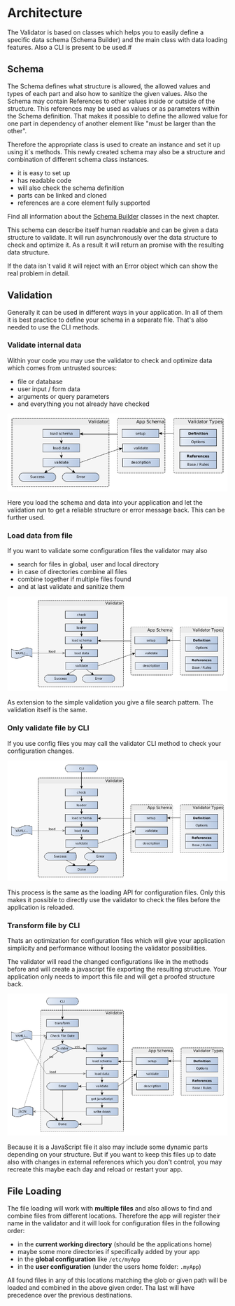 # Architecture

The Validator is based on classes which helps you to easily define a specific data
schema (Schema Builder) and the main class with data loading features. Also a CLI is present
to be used.#


## Schema

The Schema defines what structure is allowed, the allowed values and types of each part
and also how to sanitize the given values. Also the Schema may contain References to other values
inside or outside of the structure. This references may be used as values or as parameters within
the Schema definition. That makes it possible to define the allowed value for one part in dependency
of another element like "must be larger than the other".

Therefore the appropriate class is used to create an instance and set it up
using it´s methods. This newly created schema may also be a structure and combination
of different schema class instances.

- it is easy to set up
- has readable code
- will also check the schema definition
- parts can be linked and cloned
- references are a core element fully supported

Find all information about the [Schema Builder](schema/README.md) classes in the next chapter.

This schema can describe itself human readable and can be given a data structure
to validate. It will run asynchronously over the data structure to check and optimize
it. As a result it will return an promise with the resulting data structure.

If the data isn´t valid it will reject with an Error object which can show the
real problem in detail.


## Validation

Generally it can be used in different ways in your application. In all of them it is best practice
to define your schema in a separate file. That's also needed to use the CLI methods.

### Validate internal data

Within your code you may use the validator to check and optimize data which comes from untrusted
sources:
- file or database
- user input / form data
- arguments or query parameters
- and everything you not already have checked

![Validate Usage](usage-validate.png)

Here you load the schema and data into your application and let the validation run to get a
reliable structure or error message back. This can be further used.

### Load data from file

If you want to validate some configuration files the validator may also
- search for files in global, user and local directory
- in case of directories combine all files
- combine together if multiple files found
- and at last validate and sanitize them

![Loader Usage](usage-load.png)

As extension to the simple validation you give a file search pattern. The validation itself is the
same.

### Only validate file by CLI

If you use config files you may call the validator CLI method to check your configuration changes.

![CLI Check Usage](usage-cli-check.png)

This process is the same as the loading API for configuration files. Only this makes it possible to
directly use the validator to check the files before the application is reloaded.

### Transform file by CLI

Thats an optimization for configuration files which will give your application simplicity and
performance without loosing the validator possibilities.

The validator will read the changed configurations like in the methods before and will create a
javascript file exporting the resulting structure. Your application only needs to import this file
and will get a proofed structure back.

![Schema usage](usage-cli-transform.png)

Because it is a JavaScript file it also may include some dynamic parts depending on your structure.
But if you want to keep this files up to date also with changes in external references which you
don't control, you may recreate this maybe each day and reload or restart your app.


## File Loading

The file loading will work with __multiple files__ and also allows to find and combine files from
different locations. Therefore the app will register their name in the validator and it will look
for configuration files in the following order:
- in the __current working directory__ (should be the applications home)
- maybe some more directories if specifically added by your app
- in the __global configuration__ like `/etc/myApp`
- in the __user configuration__ (under the users home folder: `.myApp`)

All found files in any of this locations matching the glob or given path will be loaded and combined
in the above given order. Tha last will have precedence over the previous destinations.
